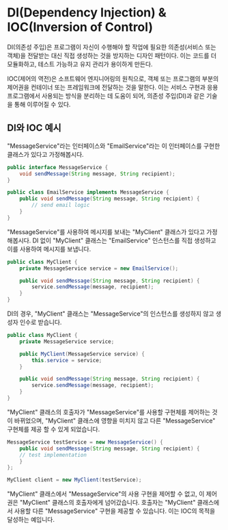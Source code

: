 # DI(Dependency Injection) & IOC(Inversion of Control)

DI(의존성 주입)은 프로그램이 자신이 수행해야 할 작업에 필요한 의존성(서비스 또는 객체)을 전달받는 대신 직접 생성하는 것을 방지하는 디자인 패턴이다.
이는 코드를 더 모듈화하고, 테스트 가능하고 유지 관리가 용이하게 만든다.

IOC(제어의 역전)은 소프트웨어 엔지니어링의 원칙으로, 객체 또는 프로그램의 부분의 제어권을 컨테이너 또는 프레임워크에 전달하는 것을 말한다.
이는 서비스 구현과 응용 프로그램에서 사용되는 방식을 분리하는 데 도움이 되어, 의존성 주입(DI)과 같은 기술을 통해 이루어질 수 있다.

## DI와 IOC 예시

"MessageService"라는 인터페이스와 "EmailService"라는 이 인터페이스를 구현한 클래스가 있다고 가정해봅시다.

```java
public interface MessageService {
    void sendMessage(String message, String recipient);
}

public class EmailService implements MessageService {
    public void sendMessage(String message, String recipient) {
        // send email logic
    }
}
```

"MessageService"를 사용하여 메시지를 보내는 "MyClient" 클래스가 있다고 가정해봅시다.
DI 없이 "MyClient" 클래스는 "EmailService" 인스턴스를 직접 생성하고 이를 사용하여 메시지를 보냅니다.

```java
public class MyClient {
    private MessageService service = new EmailService();

    public void sendMessage(String message, String recipient) {
        service.sendMessage(message, recipient);
    }
}
```

DI의 경우, "MyClient" 클래스는 "MessageService"의 인스턴스를 생성하지 않고 생성자 인수로 받습니다.

```java
public class MyClient {
    private MessageService service;

    public MyClient(MessageService service) {
        this.service = service;
    }

    public void sendMessage(String message, String recipient) {
        service.sendMessage(message, recipient);
    }
}
```

"MyClient" 클래스의 호출자가 "MessageService"를 사용할 구현체를 제어하는 것이 바뀌었으며, "MyClient" 클래스에 영향을 미치지 않고 다른 "MessageService" 구현체를 제공 할 수 있게 되었습니다.

```java
MessageService testService = new MessageService() {
    public void sendMessage(String message, String recipient) {
    // test implementation
    }
};

MyClient client = new MyClient(testService);
```

"MyClient" 클래스에서 "MessageService"의 사용 구현을 제어할 수 없고, 이 제어권은 "MyClient" 클래스의 호출자에게 넘어갔습니다.
호출자는 "MyClient" 클래스에서 사용할 다른 "MessageService" 구현을 제공할 수 있습니다.
이는 IOC의 목적을 달성하는 예입니다.
